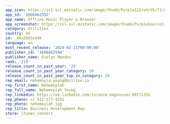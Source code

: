 ```yaml
---
app_icon: https://is1-ssl.mzstatic.com/image/thumb/Purple122/v4/d5/f1/d0/d5f1d00c-d2d3-f01a-257b-2e74a07c1b2b/AppIcon-0-0-1x_U007emarketing-0-10-0-0-85-220.png/1024x1024bb.png
app_id: '1666462592'
app_name: Offline:Music Player & Browser
app_screenshot: https://is1-ssl.mzstatic.com/image/thumb/PurpleSource116/v4/b7/de/bc/b7debc60-7160-835f-ce3f-921b4e7bc788/3f1ae4ef-49e2-488d-a4b6-71c7b4e1a57d_Simulator_Screenshot_-_iPhone_11_Pro_Max_-_2023-10-05_at_16.00.59.png/1242x2688bb.png
category: Utilities
country: US
id: _AOuZ6O3s4dk
language: en
most_recent_release: '2024-02-21T00:00:00'
publisher_id: '1666462594'
publisher_name: Evelyn Mendez
rank: '219'
release_count_in_past_year: '22'
release_count_in_past_year_category: 10
release_count_in_past_year_top_in_category: 29
rep_email: nehemoyia.young@bitrise.io
rep_first_name: Nehemoyiah
rep_full_name: Nehemoyiah Young
rep_linkedin: https://uk.linkedin.com/in/anna-magnussen-0977131b
rep_phone: +1 512-577-4531
rep_photo: nehemoyiah.jpg
rep_title: Business Development Rep
store: itunes_connect
---
```

